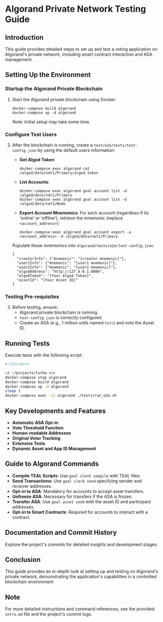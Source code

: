 # Algorand Private Network Testing Guide

## Introduction
This guide provides detailed steps to set up and test a voting application on Algorand's private network, including smart contract interaction and ASA management.

## Setting Up the Environment

### Startup the Algorand Private Blockchain
1. Start the Algorand private blockchain using Docker:
   ```
   docker-compose build algorand
   docker-compose up -d algorand
   ```
   Note: Initial setup may take some time.

### Configure Test Users
2. After the blockchain is running, create a `test/e2e/tests/test-config.json` by using the default users information:
   - **Get Algod Token**:
     ```
     docker-compose exec algorand cat /algod/data/net1/Primary/algod.token
     ```
   - **List Accounts**:
     ```
     docker-compose exec algorand goal account list -d /algod/data/net1/Primary
     docker-compose exec algorand goal account list -d /algod/data/net1/Node
     ```
   - **Export Account Mnemonics**:
     For each account (regardless if its 'online' or 'offline'), retrieve the mnemonic (replace `<account_address>`):
     ```
     docker-compose exec algorand goal account export -a <account_address> -d /algod/data/net1/Primary
     ```
   Populate these mnemonics into `algorand/tests/e2e/test-config.json`.

   ```
   {
     "creatorInfo": {"mnemonic": "[creator mnemonic]"},
     "user1Info": {"mnemonic": "[user1 mnemonic]"},
     "user2Info": {"mnemonic": "[user2 mnemonic]"},
     "algodAddress": "http://127.0.0.1:8080",
     "algodToken": "[Your Algod Token]",
     "assetId": "[Your Asset ID]"
   }
   ```

### Testing Pre-requisites
3. Before testing, ensure:
   - Algorand private blockchain is running.
   - `test-config.json` is correctly configured.
   - Create an ASA (e.g., 1 million units named `tsrc`) and note the Asset ID.

## Running Tests

Execute tests with the following script:
```bash
#!/bin/bash

cd ~/projects/turbo-src
docker-compose stop algorand
docker-compose build algorand
docker-compose up -d algorand
sleep 1
docker-compose exec -it algorand ./tests/run_e2e.sh
```

## Key Developments and Features
- **Automatic ASA Opt-in**
- **Vote Threshold Function**
- **Human-readable Addresses**
- **Original Voter Tracking**
- **Extensive Tests**
- **Dynamic Asset and App ID Management**

## Guide to Algorand Commands

- **Compile TEAL Scripts**: Use `goal clerk compile` with TEAL files.
- **Send Transactions**: Use `goal clerk send` specifying sender and receiver addresses.
- **Opt-in to ASA**: Mandatory for accounts to accept asset transfers.
- **Unfreeze ASA**: Necessary for transfers if the ASA is frozen.
- **Transfer ASA**: Use `goal asset send` with the asset ID and participant addresses.
- **Opt-in to Smart Contracts**: Required for accounts to interact with a contract.

## Documentation and Commit History
Explore the project's commits for detailed insights and development stages.

## Conclusion
This guide provides an in-depth look at setting up and testing on Algorand's private network, demonstrating the application's capabilities in a controlled blockchain environment.

## Note
For more detailed instructions and command references, see the provided `intro.md` file and the project's commit logs.

